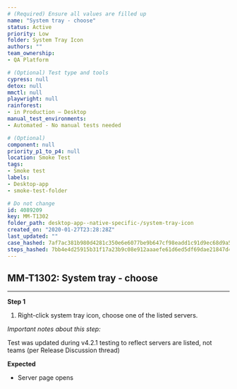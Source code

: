 ```yaml
---
# (Required) Ensure all values are filled up
name: "System tray - choose"
status: Active
priority: Low
folder: System Tray Icon
authors: ""
team_ownership: 
- QA Platform

# (Optional) Test type and tools
cypress: null
detox: null
mmctl: null
playwright: null
rainforest: 
- in Production — Desktop
manual_test_environments: 
- Automated - No manual tests needed

# (Optional)
component: null
priority_p1_to_p4: null
location: Smoke Test
tags: 
- Smoke test
labels: 
- Desktop-app
- smoke-test-folder

# Do not change
id: 4089209
key: MM-T1302
folder_path: desktop-app--native-specific-/system-tray-icon
created_on: "2020-01-27T23:28:28Z"
last_updated: ""
case_hashed: 7af7ac381b980d4281c350e6e6077be9b647cf98eadd1c91d9ec68d9a5fef1ae52845de2b9363bc5d5460bef51c2fad2
steps_hashed: 7bb4e4d25915b31f17a23b9c08e912aaaefe61d6ed5df69dae21847d4e1ab534c25322eb705f482680bb0e9f030a991f
---
```


## MM-T1302: System tray - choose

---

**Step 1**

1. Right-click system tray icon, choose one of the listed servers.

_Important notes about this step:_

Test was updated during v4.2.1 testing to reflect servers are listed, not teams (per Release Discussion thread)

**Expected**

- Server page opens
